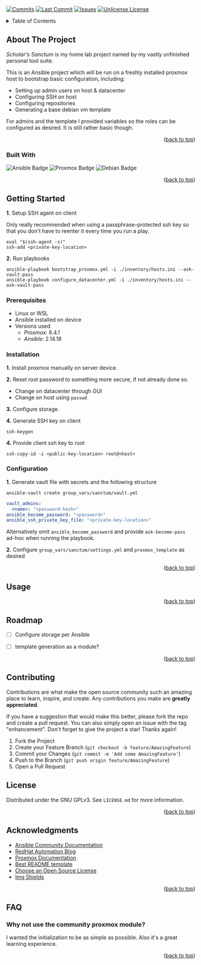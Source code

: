 <!-- Improved compatibility of back to top link: See: https://github.com/othneildrew/Best-README-Template/pull/73 -->
<a id="readme-top"></a>



<!-- PROJECT SHIELDS -->
[![Commits][commits-shield]][commits-url]
[![Last Commit][last-commit-shield]][last-commit-url]
[![Issues][issues-shield]][issues-url]
[![Unlicense License][license-shield]][license-url]



<!-- TABLE OF CONTENTS -->
<details>
  <summary>Table of Contents</summary>
  <ol>
    <li>
      <a href="#about-the-project">About The Project</a>
      <ul>
        <li><a href="#built-with">Built With</a></li>
      </ul>
    </li>
    <li>
      <a href="#getting-started">Getting Started</a>
      <ul>
        <li><a href="#prerequisites">Prerequisites</a></li>
        <li><a href="#installation">Installation</a></li>
      </ul>
    </li>
    <li><a href="#usage">Usage</a></li>
    <li><a href="#roadmap">Roadmap</a></li>
    <li><a href="#contributing">Contributing</a></li>
    <li><a href="#license">License</a></li>
    <li><a href="#acknowledgments">Acknowledgments</a></li>
    <li><a href="#faq">FAQ</a></li>
  </ol>
</details>



<!-- ABOUT THE PROJECT -->
## About The Project

*Scholar's Sanctum* is my home lab project named by my vastly unfinished personal tool suite.

This is an Ansible project which will be run on a freshly installed proxmox host to bootstrap basic configuration, including:
* Setting up admin users on host & datacenter
* Configuring SSH on host
* Configuring repositories
* Generating a base debian vm template

For admins and the template I provided variables so the roles can be configured as desired. It is still rather basic though.

<p align="right">(<a href="#readme-top">back to top</a>)</p>



### Built With

![Ansible Badge](https://img.shields.io/badge/Ansible-EE0000?logo=ansible&logoColor=fff&style=for-the-badge)
![Proxmox Badge](https://img.shields.io/badge/Proxmox-EE5700?logo=proxmox&logoColor=fff&style=for-the-badge)
![Debian Badge](https://img.shields.io/badge/Debian-A81D33?logo=debian&logoColor=fff&style=for-the-badge)

<p align="right">(<a href="#readme-top">back to top</a>)</p>



<!-- GETTING STARTED -->
## Getting Started

**1.** Setup SSH agent on client

Only really recommended when using a passphrase-protected ssh key so that you don't have to reenter it every time you run a play.
```shell
eval "$(ssh-agent -s)"
ssh-add <private-key-location>
```

**2.** Run playbooks
```shell
ansible-playbook bootstrap_proxmox.yml -i ./inventory/hosts.ini --ask-vault-pass
ansible-playbook configure_datacenter.yml -i ./inventory/hosts.ini --ask-vault-pass
```

### Prerequisites

* Linux or WSL
* Ansible installed on device
* Versions used
  * *Proxmox*: 8.4.1
  * *Ansible*: 2.14.18

### Installation

**1.** Install proxmox manually on server device.

**2.** Reset root password to something more secure, if not already done so.
* Change on datacenter through GUI
* Change on host using `passwd`

**3.** Configure storage.

**4.** Generate SSH key on client
```shell
ssh-keygen
```

**4.** Provide client ssh key to root
```shell
ssh-copy-id -i <public-key-location> root@<host>
```

### Configuration

**1.** Generate vault file with secrets and the following structure
```shell
ansible-vault create group_vars/sanctum/vault.yml
```
```yml
vault_admins:
  <name>: "<password-hash>"
ansible_become_password: "<password>"
ansible_ssh_private_key_file: "<private-key-location>"
```

Alternatively omit `ansible_become_password` and provide `ask-become-pass` ad-hoc when running the playbook.

**2.** Configure `group_vars/sanctum/settings.yml` and `proxmox_template` as desired

<p align="right">(<a href="#readme-top">back to top</a>)</p>



<!-- USAGE EXAMPLES -->
## Usage



<p align="right">(<a href="#readme-top">back to top</a>)</p>



<!-- ROADMAP -->
## Roadmap

* [ ] Configure storage per Ansible
* [ ] template generation as a module?



<p align="right">(<a href="#readme-top">back to top</a>)</p>



<!-- CONTRIBUTING -->
## Contributing

Contributions are what make the open source community such an amazing place to learn, inspire, and create. Any contributions you make are **greatly appreciated**.

If you have a suggestion that would make this better, please fork the repo and create a pull request. You can also simply open an issue with the tag "enhancement".
Don't forget to give the project a star! Thanks again!

1. Fork the Project
2. Create your Feature Branch (`git checkout -b feature/AmazingFeature`)
3. Commit your Changes (`git commit -m 'Add some AmazingFeature'`)
4. Push to the Branch (`git push origin feature/AmazingFeature`)
5. Open a Pull Request



<!-- LICENSE -->
## License

Distributed under the GNU GPLv3. See `LICENSE.md` for more information.

<p align="right">(<a href="#readme-top">back to top</a>)</p>



<!-- ACKNOWLEDGMENTS -->
## Acknowledgments

* [Ansible Community Documentation](https://docs.ansible.com/ansible/latest/index.html)
* [RedHat Automation Blog](https://www.redhat.com/en/blog/channel/management-and-automation)
* [Proxmox Documentation](https://pve.proxmox.com/pve-docs/)
* [Best README template](https://github.com/othneildrew/Best-README-Template)
* [Choose an Open Source License](https://choosealicense.com)
* [Img Shields](https://shields.io)

<p align="right">(<a href="#readme-top">back to top</a>)</p>



<!-- FAQ -->
## FAQ

### Why not use the community proxmox module?

I wanted the initialization to be as simple as possible. Also it's a great learning experience.

<p align="right">(<a href="#readme-top">back to top</a>)</p>



<!-- MARKDOWN LINKS & IMAGES -->
<!-- https://www.markdownguide.org/basic-syntax/#reference-style-links -->
[commits-shield]: https://img.shields.io/github/commit-activity/t/Tesselay/scholars-sanctum
[commits-url]: https://github.com/Tesselay/scholars-sanctum/graphs/commit-activity
[last-commit-shield]: https://img.shields.io/github/last-commit/Tesselay/scholars-sanctum
[last-commit-url]: https://github.com/Tesselay/scholars-sanctum/graphs/commit-activity
[issues-shield]: https://img.shields.io/github/issues/Tesselay/scholars-sanctum
[issues-url]: https://github.com/Tesselay/scholars-sanctum/issues
[license-shield]: https://img.shields.io/github/license/Tesselay/scholars-sanctum
[license-url]: https://github.com/Tesselay/scholars-sanctum/blob/master/LICENSE.md

[Angular.io]: https://img.shields.io/badge/Angular-%23DD0031.svg?logo=angular&logoColor=white
[Angular-url]: https://angular.io/
[Docker.io]: https://img.shields.io/badge/Docker-2496ED?logo=docker&logoColor=fff
[Docker-url]: https://www.docker.com/